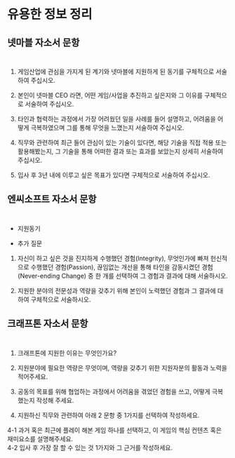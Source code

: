 # 유용한 정보 정리 

## 넷마블 자소서 문항<br><br>

1. 게임산업에 관심을 가지게 된 계기와 넷마블에 지원하게 된 동기를 구체적으로 서술하여 주십시오. <br>

2. 본인이 넷마블 CEO 라면, 어떤 게임/사업을 추진하고 싶은지와 그 이유를 구체적으로 서술하여 주십시오.<br>

3. 타인과 협력하는 과정에서 가장 어려웠던 일을 사례를 들어 설명하고, 어려움을 어떻게 극복하였으며 그를 통해 무엇을 느꼈는지 서술하여 주십시오.<br>

4. 직무와 관련하여 최근 들어 관심이 있는 기술이 있다면, 해당 기술을 직접 적용 또는 활용해봤는지, 그 기술을 통해 어떠한 결과 또는 효과를 보았는지 상세히 서술하여 주십시오.<br>

5. 입사 후 3년 내에 이루고 싶은 목표가 있다면 구체적으로 서술하여 주십시오. <br>


## 엔씨소프트 자소서 문항 <br><br>

- 지원동기 <Br>

- 추가 질문<br>

1) 자신이 하고 싶은 것을 진지하게 수행했던 경험(Integrity), 무엇인가에 빠져 헌신적으로 수행했던 경험(Passion), 끊임없는 개선을 통해 타인을 감동시켰던 경험(Never-ending Change) 중 한 개를 선택하여 그 경험과 결과에 대해 서술하시오. <Br>

2) 지원한 분야의 전문성과 역량을 갖추기 위해 본인이 노력했던 경험과 그 결과에 대하여 구체적으로 서술하시오.<br>


## 크래프톤 자소서 문항 <br><br>

1. 크래프톤에 지원한 이유는 무엇인가요?<br>

2. 지원분야에 필요한 역량은 무엇이며, 역량을 갖추기 위한 지원자분의 활동과 노력을 적어주세요.<br>

3. 공동의 목표를 위해 협업하는 과정에서 어려움을 겪었던 경험을 쓰고, 어떻게 극복했는지 작성해 주세요.<br>

4. 지원하신 직무와 관련하여 아래 2 문항 중 1가지를 선택하여 작성하세요.<Br>

4-1 과거 혹은 최근에 플레이 해본 게임 하나를 선택하고, 이 게임의 핵심 컨텐츠 혹은 재미요소를 설명해주세요.<br>
4-2 입사 후 가장 잘 할 수 있는 것 1가지와 그 근거를 작성하세요.<br>

